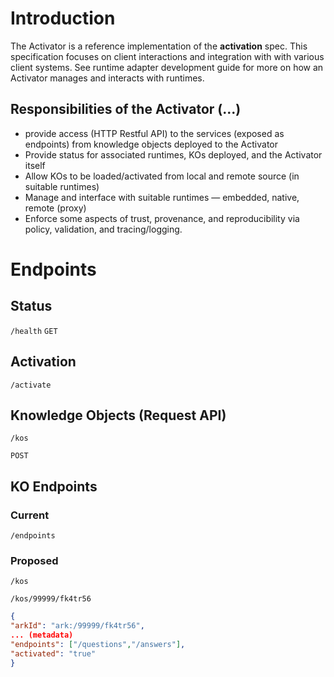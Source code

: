 # Introduction

The Activator is a reference implementation of the **activation** spec. This specification focuses on client interactions and integration with with various client systems. See runtime adapter development guide for more on how an Activator manages and interacts with runtimes. 

## Responsibilities of the Activator (...)

- provide access (HTTP Restful API) to the services (exposed as endpoints) from knowledge objects deployed to the Activator
- Provide status for associated runtimes, KOs deployed, and the Activator itself
- Allow KOs to be loaded/activated from local and remote source (in suitable runtimes)
- Manage and interface with suitable runtimes — embedded, native, remote (proxy)
- Enforce some aspects of trust, provenance, and reproducibility via policy, validation, and tracing/logging.

# Endpoints

## Status

`/health`
`GET`

## Activation

`/activate`

## Knowledge Objects (Request API)

`/kos`

`POST`

## KO Endpoints

### Current

`/endpoints`

### Proposed

`/kos`

`/kos/99999/fk4tr56`

```json
{
"arkId": "ark:/99999/fk4tr56",
... (metadata)
"endpoints": ["/questions","/answers"],
"activated": "true"
}
```

##
